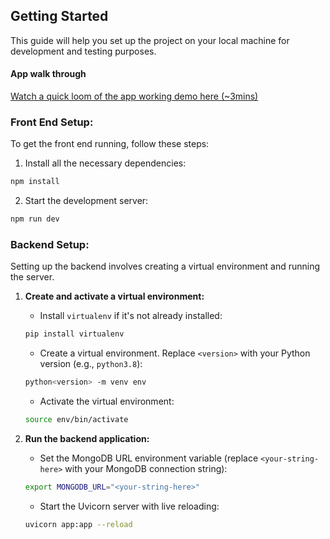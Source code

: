 ## Getting Started

This guide will help you set up the project on your local machine for development and testing purposes.

#### App walk through
[Watch a quick loom of the app working demo here (~3mins)](https://www.loom.com/share/a33309d477fc4dfdb4634b25bdce7e57?sid=364947d5-a48a-4c60-9143-34488ab18b40)

### Front End Setup:

To get the front end running, follow these steps:

1. Install all the necessary dependencies:
```bash
npm install
```

2. Start the development server:
```bash
npm run dev
```

### Backend Setup:

Setting up the backend involves creating a virtual environment and running the server.

1. **Create and activate a virtual environment:**

   - Install `virtualenv` if it's not already installed:
   ```bash
   pip install virtualenv
   ```

   - Create a virtual environment. Replace `<version>` with your Python version (e.g., `python3.8`):

   ```bash
   python<version> -m venv env
   ```

   - Activate the virtual environment:

   ```bash
   source env/bin/activate
   ```

2. **Run the backend application:**

   - Set the MongoDB URL environment variable (replace `<your-string-here>` with your MongoDB connection string):
   ```bash
   export MONGODB_URL="<your-string-here>"
   ```

   - Start the Uvicorn server with live reloading:
   ```bash
   uvicorn app:app --reload
   ```
